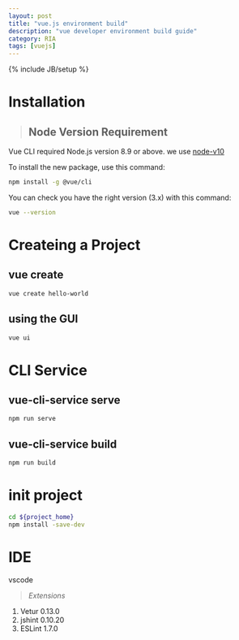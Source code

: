 ```yaml
---
layout: post
title: "vue.js environment build"
description: "vue developer environment build guide"
category: RIA
tags: [vuejs]
---
```

{% include JB/setup %}

# Installation

> ## Node Version Requirement
Vue CLI required Node.js version 8.9 or above.
we use [node-v10](https://nodejs.org/dist/v10.0.0/node-v10.0.0-x64.msi)

To install the new package, use this command:
```bash
npm install -g @vue/cli
```

You can check you have the right version (3.x) with this command:
```bash
vue --version
```

# Createing a Project

## vue create
```bash
vue create hello-world
```

## using the GUI
```bash
vue ui
```

# CLI Service

## vue-cli-service serve
```bash
npm run serve
```

## vue-cli-service build
```bash
npm run build
```

# init project
```bash
cd ${project_home}
npm install -save-dev
```

# IDE

vscode

>*Extensions*

1. Vetur 0.13.0
2. jshint 0.10.20
3. ESLint 1.7.0 